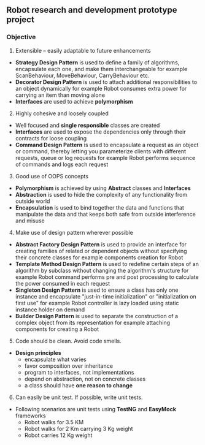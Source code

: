 ## Robot research and development prototype project

### Objective

1. Extensible – easily adaptable to future enhancements
 - **Strategy Design Pattern** is used to define a family of algorithms, encapsulate each one, and make them interchangeable for example ScanBehaviour, MoveBehaviour, CarryBehaviour etc.
 - **Decorator Design Pattern** is used to attach additional responsibilities to an object dynamically for example Robot consumes extra power for carrying an item than moving alone
 - **Interfaces** are used to achieve **polymorphism** 
 
2. Highly cohesive and loosely coupled
 - Well focused and **single responsible** classes are created
 - **Interfaces** are used to expose the dependencies only through their contracts for loose coupling
 - **Command Design Pattern** is used to encapsulate a request as an object or command, thereby letting you parameterize clients with different requests, queue or log requests for example Robot performs sequence of commands and logs each request
 
3. Good use of OOPS concepts
 - **Polymorphism** is achieved by using **Abstract** classes and **Interfaces**
 - **Abstraction** is used to hide the complexity of any functionality from outside world
 - **Encapsulation** is used to bind together the data and functions that manipulate the data and that keeps both safe from outside interference and misuse
 
4. Make use of design pattern wherever possible
 - **Abstract Factory Design Pattern** is used to provide an interface for creating families of related or dependent objects without specifying their concrete classes for example components creation for Robot
 - **Template Method Design Pattern** is used to redefine certain steps of an algorithm by subclass without changing the algorithm's structure for example Robot command performs pre and post processing to calculate the power consumed in each request 
 - **Singleton Design Pattern** is used to ensure a class has only one instance and encapsulate "just-in-time initialization" or "initialization on first use" for example Robot controller is lazy loaded using static instance holder on demand 
 - **Builder Design Pattern** is used to separate the construction of a complex object from its representation for example attaching components for creating a Robot

5. Code should be clean. Avoid code smells.
 - **Design principles**
    * encapsulate what varies
    * favor composition over inheritance
    * program to interfaces, not implementations
    * depend on abstraction, not on concrete classes
    * a class should have **one reason to change**
    
6. Can easily be unit test. If possible, write unit tests.
 - Following scenarios are unit tests using **TestNG** and **EasyMock** frameworks
    * Robot walks for 3.5 KM
    * Robot walks for 2 Km carrying 3 Kg weight
    * Robot carries 12 Kg weight
